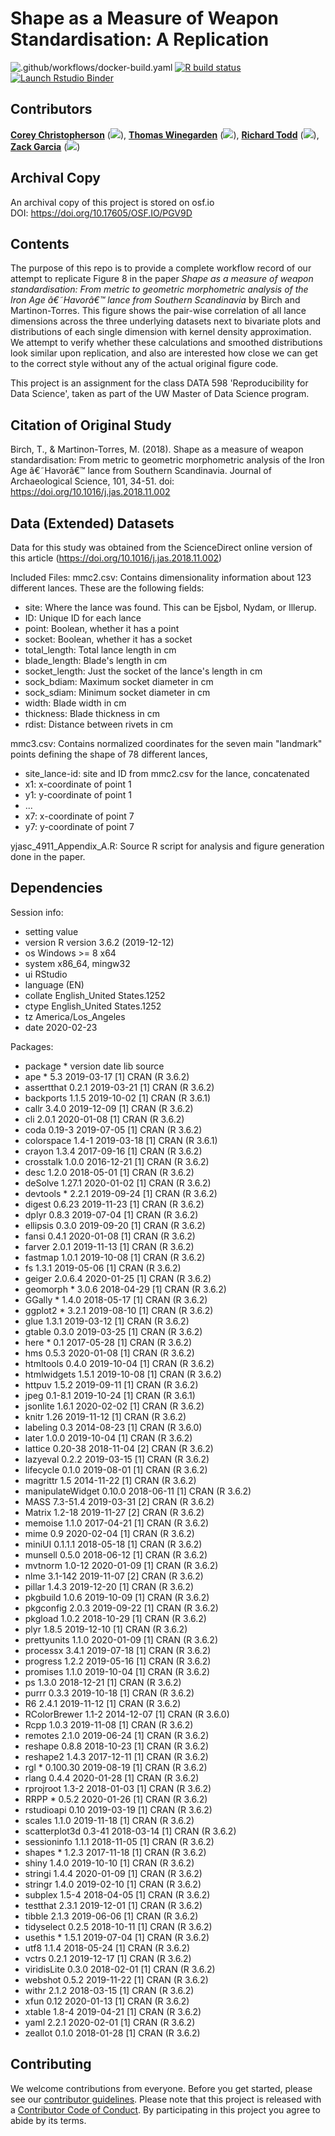 # Shape as a Measure of Weapon Standardisation: A Replication

<!-- badges: start -->
![.github/workflows/docker-build.yaml](https://github.com/UW-MSDS-DATA-598-Reproducibility-WI20/Christopherson-Garcia-Todd-Winegarden-replication-project/workflows/.github/workflows/docker-build.yaml/badge.svg)
[![R build status](https://github.com/rcctodd/-Christopherson-Garcia-Todd-Winegarden-replication-project/workflows/R-CMD-check/badge.svg)](https://github.com/rcctodd/-Christopherson-Garcia-Todd-Winegarden-replication-project/actions)
[![Launch Rstudio Binder](http://mybinder.org/badge_logo.svg)](https://mybinder.org/v2/gh/rcctodd/-Christopherson-Garcia-Todd-Winegarden-replication-project/master?urlpath=rstudio)
<!-- badges: end -->
 
## Contributors

[__Corey Christopherson__](https://github.com/chrico7 "Corey Christopherson on Github") ([![](https://orcid.org/sites/default/files/images/orcid_16x16.png)](https://orcid.org/0000-0001-6470-1146)), [__Thomas Winegarden__](https://github.com/ThomasWinegarden "Thomas Winegarden on Github")  ([![](https://orcid.org/sites/default/files/images/orcid_16x16.png)](https://orcid.org/0000-0003-1912-1964)), [__Richard Todd__](https://github.com/rcctodd "Richard Todd on Github")  ([![](https://orcid.org/sites/default/files/images/orcid_16x16.png)](https://orcid.org/0000-0003-2083-9631)), [__Zack Garcia__](https://github.com/zacharyfgarcia "Zack Garcia on Github")  ([![](https://orcid.org/sites/default/files/images/orcid_16x16.png)](https://orcid.org/0000-0002-6538-5592))

## Archival Copy

An archival copy of this project is stored on osf.io  
DOI: https://doi.org/10.17605/OSF.IO/PGV9D

## Contents

The purpose of this repo is to provide a complete workflow record of our attempt to replicate Figure 8 in the paper _Shape as a measure of weapon standardisation: From metric to geometric morphometric analysis of the Iron Age â€˜Havorâ€™ lance from Southern Scandinavia_ by Birch and Martinon-Torres. This figure shows the pair-wise correlation of all lance dimensions across the three underlying datasets next to bivariate plots and distributions of each single dimension with kernel density approximation. We attempt to verify whether these calculations and smoothed distributions look similar upon replication, and also are interested how close we can get to the correct style without any of the actual original figure code.

This project is an assignment for the class DATA 598 'Reproducibility for Data Science', taken as part of the UW Master of Data Science program.

## Citation of Original Study

Birch, T., & Martinon-Torres, M. (2018). Shape as a measure of weapon standardisation: From 
    metric to geometric morphometric analysis of the Iron Age â€˜Havorâ€™ lance from Southern
    Scandinavia. Journal of Archaeological Science, 101, 34-51. doi: 
    https://doi.org/10.1016/j.jas.2018.11.002


## Data (Extended) Datasets

Data for this study was obtained from the ScienceDirect online version of this article (https://doi.org/10.1016/j.jas.2018.11.002)

Included Files:
mmc2.csv: Contains dimensionality information about 123 different lances. These are the following fields: 

- site: Where the lance was found. This can be Ejsbol, Nydam, or Illerup. 
- ID: Unique ID for each lance
- point: Boolean, whether it has a point
- socket: Boolean, whether it has a socket 
- total_length: Total lance length in cm
- blade_length: Blade's length in cm
- socket_length: Just the socket of the lance's length in cm
- sock_bdiam: Maximum socket diameter in cm
- sock_sdiam: Minimum socket diameter in cm
- width: Blade width in cm
- thickness: Blade thickness in cm
- rdist: Distance between rivets in cm
	
mmc3.csv: Contains normalized coordinates for the seven main "landmark" points defining the shape of 78 different lances,
- site_lance-id: site and ID from mmc2.csv for the lance, concatenated
- x1: x-coordinate of point 1
- y1: y-coordinate of point 1
- ...
- x7: x-coordinate of point 7
- y7: y-coordinate of point 7

yjasc_4911_Appendix_A.R: Source R script for analysis and figure generation done in the paper. 

## Dependencies

Session info:
- setting  value                       
- version  R version 3.6.2 (2019-12-12)
- os       Windows >= 8 x64            
- system   x86_64, mingw32             
- ui       RStudio                     
- language (EN)                        
- collate  English_United States.1252  
- ctype    English_United States.1252  
- tz       America/Los_Angeles         
- date     2020-02-23                  

Packages:
- package          * version  date       lib source        
- ape              * 5.3      2019-03-17 [1] CRAN (R 3.6.2)
- assertthat         0.2.1    2019-03-21 [1] CRAN (R 3.6.2)
- backports          1.1.5    2019-10-02 [1] CRAN (R 3.6.1)
- callr              3.4.0    2019-12-09 [1] CRAN (R 3.6.2)
- cli                2.0.1    2020-01-08 [1] CRAN (R 3.6.2)
- coda               0.19-3   2019-07-05 [1] CRAN (R 3.6.2)
- colorspace         1.4-1    2019-03-18 [1] CRAN (R 3.6.1)
- crayon             1.3.4    2017-09-16 [1] CRAN (R 3.6.2)
- crosstalk          1.0.0    2016-12-21 [1] CRAN (R 3.6.2)
- desc               1.2.0    2018-05-01 [1] CRAN (R 3.6.2)
- deSolve            1.27.1   2020-01-02 [1] CRAN (R 3.6.2)
- devtools         * 2.2.1    2019-09-24 [1] CRAN (R 3.6.2)
- digest             0.6.23   2019-11-23 [1] CRAN (R 3.6.2)
- dplyr              0.8.3    2019-07-04 [1] CRAN (R 3.6.2)
- ellipsis           0.3.0    2019-09-20 [1] CRAN (R 3.6.2)
- fansi              0.4.1    2020-01-08 [1] CRAN (R 3.6.2)
- farver             2.0.1    2019-11-13 [1] CRAN (R 3.6.2)
- fastmap            1.0.1    2019-10-08 [1] CRAN (R 3.6.2)
- fs                 1.3.1    2019-05-06 [1] CRAN (R 3.6.2)
- geiger             2.0.6.4  2020-01-25 [1] CRAN (R 3.6.2)
- geomorph         * 3.0.6    2018-04-29 [1] CRAN (R 3.6.2)
- GGally           * 1.4.0    2018-05-17 [1] CRAN (R 3.6.2)
- ggplot2          * 3.2.1    2019-08-10 [1] CRAN (R 3.6.2)
- glue               1.3.1    2019-03-12 [1] CRAN (R 3.6.2)
- gtable             0.3.0    2019-03-25 [1] CRAN (R 3.6.2)
- here             * 0.1      2017-05-28 [1] CRAN (R 3.6.2)
- hms                0.5.3    2020-01-08 [1] CRAN (R 3.6.2)
- htmltools          0.4.0    2019-10-04 [1] CRAN (R 3.6.2)
- htmlwidgets        1.5.1    2019-10-08 [1] CRAN (R 3.6.2)
- httpuv             1.5.2    2019-09-11 [1] CRAN (R 3.6.2)
- jpeg               0.1-8.1  2019-10-24 [1] CRAN (R 3.6.1)
- jsonlite           1.6.1    2020-02-02 [1] CRAN (R 3.6.2)
- knitr              1.26     2019-11-12 [1] CRAN (R 3.6.2)
- labeling           0.3      2014-08-23 [1] CRAN (R 3.6.0)
- later              1.0.0    2019-10-04 [1] CRAN (R 3.6.2)
- lattice            0.20-38  2018-11-04 [2] CRAN (R 3.6.2)
- lazyeval           0.2.2    2019-03-15 [1] CRAN (R 3.6.2)
- lifecycle          0.1.0    2019-08-01 [1] CRAN (R 3.6.2)
- magrittr           1.5      2014-11-22 [1] CRAN (R 3.6.2)
- manipulateWidget   0.10.0   2018-06-11 [1] CRAN (R 3.6.2)
- MASS               7.3-51.4 2019-03-31 [2] CRAN (R 3.6.2)
- Matrix             1.2-18   2019-11-27 [2] CRAN (R 3.6.2)
- memoise            1.1.0    2017-04-21 [1] CRAN (R 3.6.2)
- mime               0.9      2020-02-04 [1] CRAN (R 3.6.2)
- miniUI             0.1.1.1  2018-05-18 [1] CRAN (R 3.6.2)
- munsell            0.5.0    2018-06-12 [1] CRAN (R 3.6.2)
- mvtnorm            1.0-12   2020-01-09 [1] CRAN (R 3.6.2)
- nlme               3.1-142  2019-11-07 [2] CRAN (R 3.6.2)
- pillar             1.4.3    2019-12-20 [1] CRAN (R 3.6.2)
- pkgbuild           1.0.6    2019-10-09 [1] CRAN (R 3.6.2)
- pkgconfig          2.0.3    2019-09-22 [1] CRAN (R 3.6.2)
- pkgload            1.0.2    2018-10-29 [1] CRAN (R 3.6.2)
- plyr               1.8.5    2019-12-10 [1] CRAN (R 3.6.2)
- prettyunits        1.1.0    2020-01-09 [1] CRAN (R 3.6.2)
- processx           3.4.1    2019-07-18 [1] CRAN (R 3.6.2)
- progress           1.2.2    2019-05-16 [1] CRAN (R 3.6.2)
- promises           1.1.0    2019-10-04 [1] CRAN (R 3.6.2)
- ps                 1.3.0    2018-12-21 [1] CRAN (R 3.6.2)
- purrr              0.3.3    2019-10-18 [1] CRAN (R 3.6.2)
- R6                 2.4.1    2019-11-12 [1] CRAN (R 3.6.2)
- RColorBrewer       1.1-2    2014-12-07 [1] CRAN (R 3.6.0)
- Rcpp               1.0.3    2019-11-08 [1] CRAN (R 3.6.2)
- remotes            2.1.0    2019-06-24 [1] CRAN (R 3.6.2)
- reshape            0.8.8    2018-10-23 [1] CRAN (R 3.6.2)
- reshape2           1.4.3    2017-12-11 [1] CRAN (R 3.6.2)
- rgl              * 0.100.30 2019-08-19 [1] CRAN (R 3.6.2)
- rlang              0.4.4    2020-01-28 [1] CRAN (R 3.6.2)
- rprojroot          1.3-2    2018-01-03 [1] CRAN (R 3.6.2)
- RRPP             * 0.5.2    2020-01-26 [1] CRAN (R 3.6.2)
- rstudioapi         0.10     2019-03-19 [1] CRAN (R 3.6.2)
- scales             1.1.0    2019-11-18 [1] CRAN (R 3.6.2)
- scatterplot3d      0.3-41   2018-03-14 [1] CRAN (R 3.6.2)
- sessioninfo        1.1.1    2018-11-05 [1] CRAN (R 3.6.2)
- shapes           * 1.2.3    2017-11-18 [1] CRAN (R 3.6.2)
- shiny              1.4.0    2019-10-10 [1] CRAN (R 3.6.2)
- stringi            1.4.4    2020-01-09 [1] CRAN (R 3.6.2)
- stringr            1.4.0    2019-02-10 [1] CRAN (R 3.6.2)
- subplex            1.5-4    2018-04-05 [1] CRAN (R 3.6.2)
- testthat           2.3.1    2019-12-01 [1] CRAN (R 3.6.2)
- tibble             2.1.3    2019-06-06 [1] CRAN (R 3.6.2)
- tidyselect         0.2.5    2018-10-11 [1] CRAN (R 3.6.2)
- usethis          * 1.5.1    2019-07-04 [1] CRAN (R 3.6.2)
- utf8               1.1.4    2018-05-24 [1] CRAN (R 3.6.2)
- vctrs              0.2.1    2019-12-17 [1] CRAN (R 3.6.2)
- viridisLite        0.3.0    2018-02-01 [1] CRAN (R 3.6.2)
- webshot            0.5.2    2019-11-22 [1] CRAN (R 3.6.2)
- withr              2.1.2    2018-03-15 [1] CRAN (R 3.6.2)
- xfun               0.12     2020-01-13 [1] CRAN (R 3.6.2)
- xtable             1.8-4    2019-04-21 [1] CRAN (R 3.6.2)
- yaml               2.2.1    2020-02-01 [1] CRAN (R 3.6.2)
- zeallot            0.1.0    2018-01-28 [1] CRAN (R 3.6.2)
 

## Contributing
 
We welcome contributions from everyone. Before you get started, please see our [contributor guidelines](https://github.com/rcctodd/598A_replication_project/blob/master/CONTRIBUTING.md). Please note that this project is released with a [Contributor Code of Conduct](https://github.com/rcctodd/598A_replication_project/blob/master/CODE_OF_CONDUCT.md). By participating in this project you agree to abide by its terms.

